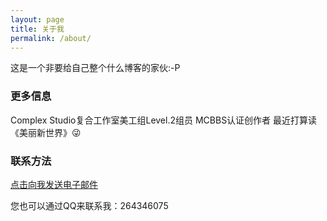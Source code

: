 ```yaml
---
layout: page
title: 关于我
permalink: /about/
---
```


这是一个非要给自己整个什么博客的家伙:-P

### 更多信息

Complex Studio复合工作室美工组Level.2组员 MCBBS认证创作者
最近打算读《美丽新世界》😜

### 联系方法

[点击向我发送电子邮件](mailto:eeearl@qq.com)

您也可以通过QQ来联系我：264346075
